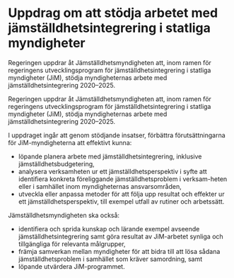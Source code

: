 # Uppdrag om att stödja arbetet med jämställdhetsintegrering i statliga myndigheter

Regeringen uppdrar åt Jämställdhetsmyndigheten att, inom ramen för regeringens utvecklingsprogram för jämställdhetsintegrering i statliga myndigheter (JiM), stödja myndigheternas arbete med jämställdhetsintegrering 2020–2025.

Regeringen uppdrar åt Jämställdhetsmyndigheten att, inom ramen för regeringens utvecklingsprogram för jämställdhetsintegrering i statliga myndigheter (JiM), stödja myndigheternas arbete med jämställdhetsintegrering 2020–2025.

I uppdraget ingår att genom stödjande insatser, förbättra förutsättningarna för JiM-myndigheterna att effektivt kunna:

* löpande planera arbete med jämställdhetsintegrering, inklusive jämställdhetsbudgetering,
* analysera verksamheten ur ett jämställdhetsperspektiv i syfte att identifiera konkreta föreliggande jämställdhetsproblem i verksam-heten eller i samhället inom myndigheternas ansvarsområden,
* utveckla eller anpassa metoder för att följa upp resultat och effekter ur ett jämställdhetsperspektiv, till exempel utfall av rutiner och arbetssätt.

Jämställdhetsmyndigheten ska också:

* identifiera och sprida kunskap och lärande exempel avseende jämställdhetsintegrering samt göra resultat av JiM-arbetet synliga och tillgängliga för relevanta målgrupper,
* främja samverkan mellan myndigheter för att bidra till att lösa sådana jämställdhetsproblem i samhället som kräver samordning, samt
* löpande utvärdera JiM-programmet.
